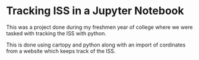 # Tracking ISS in a Jupyter Notebook 

This was a project done during my freshmen year of college where we were tasked with tracking the ISS with python.

This is done using cartopy and python along with an import of cordinates from a website which keeps track of the ISS.














